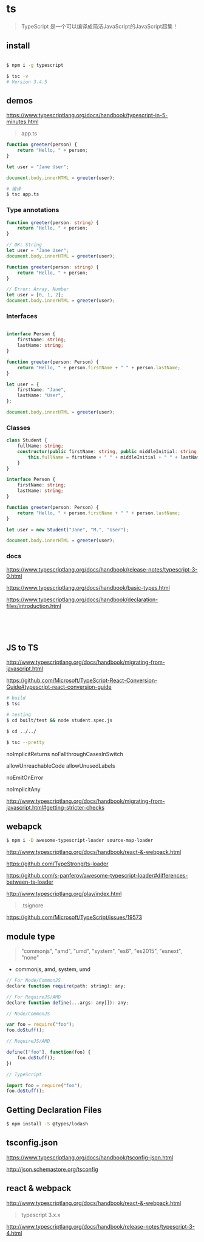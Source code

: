 # ts

> TypeScript 是一个可以编译成简洁JavaScript的JavaScript超集！


## install

```sh

$ npm i -g typescript

$ tsc -v
# Version 3.4.5

```

## demos

https://www.typescriptlang.org/docs/handbook/typescript-in-5-minutes.html

> app.ts

```ts
function greeter(person) {
    return "Hello, " + person;
}

let user = "Jane User";

document.body.innerHTML = greeter(user);

```

```sh
# 编译
$ tsc app.ts

```

### Type annotations

```ts
function greeter(person: string) {
    return "Hello, " + person;
}

// OK: String
let user = "Jane User";
document.body.innerHTML = greeter(user);

```

```ts
function greeter(person: string) {
    return "Hello, " + person;
}

// Error: Array, Number
let user = [0, 1, 2];
document.body.innerHTML = greeter(user);

```

### Interfaces

```ts

interface Person {
    firstName: string;
    lastName: string;
}

function greeter(person: Person) {
    return "Hello, " + person.firstName + " " + person.lastName;
}

let user = {
    firstName: "Jane",
    lastName: "User",
};

document.body.innerHTML = greeter(user);

```
### Classes

```ts
class Student {
    fullName: string;
    constructor(public firstName: string, public middleInitial: string, public lastName: string) {
        this.fullName = firstName + " " + middleInitial + " " + lastName;
    }
}

interface Person {
    firstName: string;
    lastName: string;
}

function greeter(person: Person) {
    return "Hello, " + person.firstName + " " + person.lastName;
}

let user = new Student("Jane", "M.", "User");

document.body.innerHTML = greeter(user);

```
### docs


https://www.typescriptlang.org/docs/handbook/release-notes/typescript-3-0.html

https://www.typescriptlang.org/docs/handbook/basic-types.html

https://www.typescriptlang.org/docs/handbook/declaration-files/introduction.html



```ts

```
###

```ts

```
###

```ts

```

## JS to TS

http://www.typescriptlang.org/docs/handbook/migrating-from-javascript.html

https://github.com/Microsoft/TypeScript-React-Conversion-Guide#typescript-react-conversion-guide

```sh
# build
$ tsc

# testing
$ cd built/test && node student.spec.js

$ cd ../../

$ tsc --pretty
```

noImplicitReturns
noFallthroughCasesInSwitch

allowUnreachableCode
allowUnusedLabels

noEmitOnError

noImplicitAny

http://www.typescriptlang.org/docs/handbook/migrating-from-javascript.html#getting-stricter-checks

## webapck

```sh
$ npm i -D awesome-typescript-loader source-map-loader

```

http://www.typescriptlang.org/docs/handbook/react-&-webpack.html

https://github.com/TypeStrong/ts-loader

https://github.com/s-panferov/awesome-typescript-loader#differences-between-ts-loader

http://www.typescriptlang.org/play/index.html

> .tsignore

https://github.com/Microsoft/TypeScript/issues/19573

## module type

> "commonjs", "amd", "umd", "system", "es6", "es2015", "esnext", "none"

* commonjs, amd, system, umd

```js
// For Node/CommonJS
declare function require(path: string): any;

// For RequireJS/AMD
declare function define(...args: any[]): any;

```

```js
// Node/CommonJS

var foo = require("foo");
foo.doStuff();

// RequireJS/AMD

define(["foo"], function(foo) {
    foo.doStuff();
})

// TypeScript

import foo = require("foo");
foo.doStuff();

```

## Getting Declaration Files

```sh
$ npm install -S @types/lodash

```

## tsconfig.json

https://www.typescriptlang.org/docs/handbook/tsconfig-json.html

http://json.schemastore.org/tsconfig


## react & webpack

http://www.typescriptlang.org/docs/handbook/react-&-webpack.html

> typescript 3.x.x

http://www.typescriptlang.org/docs/handbook/release-notes/typescript-3-4.html


